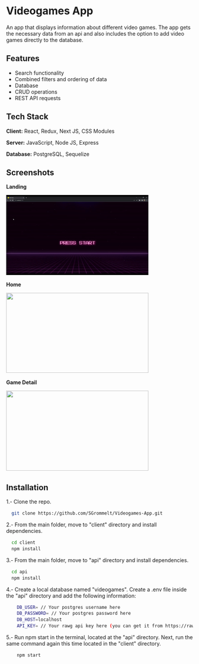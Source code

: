
# Videogames App

An app that displays information about different video games. The app gets the necessary data from an api and also includes the option to add video games directly to the database.

## Features

- Search functionality
- Combined filters and ordering of data
- Database
- CRUD operations
- REST API requests



## Tech Stack

**Client:** React, Redux, Next JS, CSS Modules

**Server:** JavaScript, Node JS, Express

**Database:** PostgreSQL, Sequelize


## Screenshots

**Landing**

<img src="./img/Landing.gif" alt="" width="384" height="216" />

**Home**

<img src="./img/Home.gif" alt="" width="384" height="216" />

**Game Detail**

<img src="./img/GameDetail.gif" alt="" width="384" height="216" />

## Installation

1.- Clone the repo.

```bash
  git clone https://github.com/SGrommelt/Videogames-App.git
```

2.- From the main folder, move to "client" directory and install dependencies.

```bash
  cd client
  npm install
```

3.- From the main folder, move to "api" directory and install dependencies.

```bash
  cd api
  npm install
```

4.- Create a local database named "videogames". Create a .env file inside the "api" directory and add the following information:

```bash
    DB_USER= // Your postgres username here
    DB_PASSWORD= // Your postgres password here
    DB_HOST=localhost
    API_KEY= // Your rawg api key here (you can get it from https://rawg.io/apidocs)
```

5.- Run npm start in the terminal, located at the "api" directory. Next, run the same command again this time located in the "client" directory.

```bash
    npm start
```
